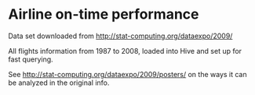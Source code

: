 # Airline on-time performance

Data set downloaded from http://stat-computing.org/dataexpo/2009/

All flights information from 1987 to 2008, loaded into Hive and set up for fast querying.

See http://stat-computing.org/dataexpo/2009/posters/ on the ways it can be analyzed in the original info.
